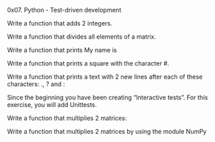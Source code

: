 0x07. Python - Test-driven development

Write a function that adds 2 integers.

Write a function that divides all elements of a matrix.

Write a function that prints My name is <first name> <last name>

Write a function that prints a square with the character #.

Write a function that prints a text with 2 new lines after each of these characters: ., ? and :

Since the beginning you have been creating “Interactive tests”. For this exercise, you will add Unittests.

Write a function that multiplies 2 matrices:

Write a function that multiplies 2 matrices by using the module NumPy
